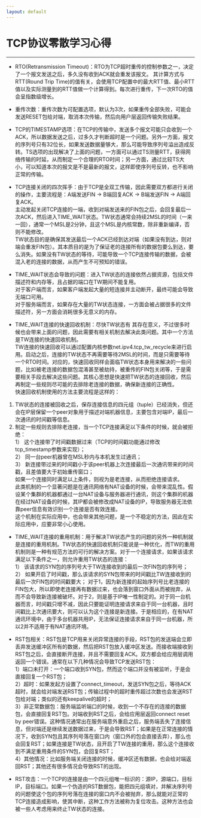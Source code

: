 ```yaml
---
layout: default
---
```


#	TCP协议零散学习心得
---

- RTO(Retransmission Timeout)：RTO为TCP超时重传的控制参数之一，决定了一个报文发送之后，多久没有收到ACK就会重发该报文。	其计算方式与RTT(Round Trip Time)的值有关，会使用TCP配置中的最大RTT值、最小RTT值以及实际测量到的RTT值做一个计算得到。每次进行重传，下一次RTO的值会呈指数级增长。

- 重传次数：重传次数为可配置选项，默认为3次，如果重传全部失败，可能会发送RESET包给对端，取消本次传输，然后向用户层返回传输失败结果。

- TCP的TIMESTAMP选项：在TCP的传输中，发送多个报文可能只会收到一个ACK，所以数据发送之后，过多久才判断超时是一个问题。另外一方面，报文的序列号只有32位长，如果发送数据量够大，那么可能导致序列号溢出造成反转。TS选项的出现解决了上面的问题，一方面可以通过TS测量RTT，获得网络传输的时延，从而制定一个合理的RTO时间；另一方面，通过比较TS大小，可以知道本次的报文是不是最新的报文，这样即使序列号反转，也不影响正常的传输。

- TCP连接关闭的四次挥手：由于TCP是全双工传输，因此需要双方都进行关闭的操作，主要流程是：A端发送FIN -> B端回复ACK -> B端发送FIN -> A端回复ACK。  
主动发起关闭TCP连接的一端，收到对端发送来的FIN包之后，会回复最后一次ACK，然后进入TIME_WAIT状态。TW状态通常会持续2MSL的时间（一来一回），通常一个MSL是2分钟，且这个MSL是内核常数，除非重新编译，否则不能修改。  
TW状态目的是确保其发送最后一个ACK已经到达对端（如果没有到达，则对端会重发FIN包）。其本质目的是为了保证老的连接所有的数据包要么到达，要么消失。如果没有TW状态的等待，可能导致一个TCP连接传输的数据，会被混入老的连接的数据，从而产生不可预知的错误。

- TIME_WAIT状态会导致的问题：进入TW状态的连接依然占据资源，包括文件描述符和内存等，且占据的端口在TW期间不能复用。  
对于客户端而言，如果客户端发起大量的短连接并主动断开，最终可能会导致无端口可用。  
对于服务端而言，如果存在大量的TW状态连接，一方面会被占据很多的文件描述符，另一方面会消耗很多无意义的内存。

- TIME_WAIT连接的快速回收机制：尽快TW状态有 其存在意义，不过很多时候也会带来上面的问题，因此需要有相关机制去解决此类问题。其中一个方法是TW连接的快速回收机制。  
TW连接的快速回收可以通过配置内核参数net.ipv4.tcp_tw_recycle来进行启用。启动之后，连接的TW状态不再需要等待2MSL的时间，而是只需要等待一个RTO时间。对应的，快速回收同样会面临TW状态本身用来解决的一些问题，比如被老连接的数据包混淆甚至被劫持，被重传的FIN包关闭等，于是需要相关手段去解决这些问题。其核心思想是快速把TW状态的连接回收，然后再制定一些规则尽可能的去排除老连接的数据，确保新连接的正确性。  
快速回收机制使用的方法主要流程是这样的：  
 1.	TW状态的连接被回收之后，保存连接信息的四元组（tuple）已经消失，但还会在IP层保留一个peer对象用于描述对端机器信息，主要包含对端IP，最后一次通讯的时间戳等信息。  
 2.	制定一些规则去排除老连接，当一个TCP连接满足以下条件的时候，就会被拒绝：  
1）	这个连接带了时间戳数据过来（TCP的时间戳功能通过修改tcp_timestamp参数来实现）；  
2）	同一台peer机器曾在MSL秒内与本机发生过通讯；  
3）	新连接带过来的时间戳小于该peer机器上次连接最后一次通讯带来的时间戳，且差值要大于初始重传窗口；  
如果一个连接同时满足以上条件，则视为是老连接，从而拒绝连接请求。  
此类机制的一个显著问题是在通讯网络有NAT设备的时候，会带来混乱性。假设某个集群的机器都通过一台NAT设备与服务器进行通讯，则这个集群的机器在经过NAT设备的时候，其IP都会被修改成NAT设备的IP，导致服务器无法依靠peer信息有效识别一个连接是否有效连接。  
这个机制在实际应用中，也会带来其他问题，是一个不稳定的方法，因此在实际应用中，应要非常小心使用。  

- TIME_WAIT连接的重用机制：用于解决TW状态产生的问题的另外一种机制就是连接的重用机制。TW状态的快速回收机制只能说是一种优化，而TW的重用机制则是一种有规范方法的可行的解决方案。对于一个连接请求，如果该请求满足以下条件之一，则允许重用TW状态的连接：  
1） 该请求的SYN包的序列号大于TW连接收到的最后一次FIN包的序列号；  
2） 如果开启了时间戳，那么该请求的SYN包带来的时间戳比TW连接收到的最后一次FIN包的时间戳要大；
对于1，因为新连接的起始序列号比老连接的FIN包大，所以即使老连接再有数据过来，也会落到窗口外面从而被抛弃，从而不会导致新连接被破坏。对于2，则是基于IP唯一性制定的。对于同一台机器而言，时间戳只增不减，因此只要能证明连接请求来自于同一台机器，且时间戳比上次通讯要大，则可以认为这个连接是新连接。于是相应的，在有NAT通讯环境中，由于多台机器共用IP，无法保证连接请求来自于同一台机器，所以2并不适用于有NAT通讯环境。

- RST包相关：RST包是TCP用来关闭异常连接的手段，RST包的发送端会立即丢弃发送缓冲区所有的数据，然后把RST包放入缓冲区发送。而接收端接收到RST包之后，会直接断开连接，并且不需要回复ACK。双方都会给应用层调用返回一个错误。通常在以下几种情况会导致TCP发送RST包：  
1）端口未打开：一个端口收到SYN包，然而这个端口并没有被监听，于是会直接回复一个RST包；  
2）超时：如果发起方设置了connect_timeout，发送SYN包之后，等待ACK超时，就会给对端发送RST包；传输过程中的超时重传超过次数也会发送RST包给对端；类似的还有keepalive的超时；  
3）非正常数据包：服务端监听端口的时候，收到一个不存在的连接的数据包，会直接回复RST包。对端收到RST之后，会给应用层返回connect reset by peer错误。这种情况通常出在服务端意外重启之后，服务端丢失了连接信息，但对端还是继续发送数据过来，于是会导致RST；如果是在正常连接的情况下，收到SYN包且其序列号落在窗口内（窗口外的包会直接丢弃），那么也会回复RST；如果连接是TW状态，且开启了TW连接的重用，那么这个连接收到不满足重用条件的SYN包，会回复RST；  
4）其他情况：比如服务端关闭连接的时候，缓冲区还有数据，也会给对端返回RST；其他还有很多情况会导致RST的出现。

- RST攻击：一个TCP的连接是由一个四元组唯一标识的：源IP，源端口，目标IP，目标端口。如果一个伪造的RST数据包，能把四元组填对，并解决序列号的问题使这个包的序列号落在连接的窗口内不会被抛弃，那么就能对正常的TCP连接造成影响，使其中断，这种工作方法被称为复位攻击。这种方法也会被一些人考虑用来终止TW状态的连接。

